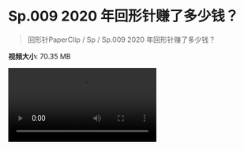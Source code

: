 # Sp.009 2020 年回形针赚了多少钱？

> 回形针PaperClip / Sp / Sp.009 2020 年回形针赚了多少钱？

**视频大小**: 70.35 MB

<div class="video"><video src="https://file.hsyhx.top/archive/PaperClip/Sp/009.mp4" controls preload>🤔 您的浏览器不支持 video 标签</video></div>